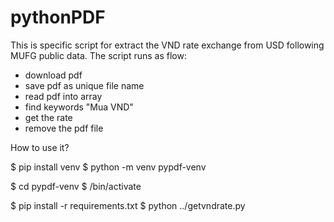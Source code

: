# pythonPDF

This is specific script for extract the VND rate exchange from USD following MUFG public data.
The script runs as flow:
 - download pdf
 - save pdf as unique file name
 - read pdf into array
 - find keywords "Mua VND"
 - get the rate
 - remove the pdf file

How to use it?

$ pip install venv
$ python -m venv pypdf-venv

$ cd pypdf-venv
$ /bin/activate

$ pip install -r requirements.txt
$ python ../getvndrate.py
